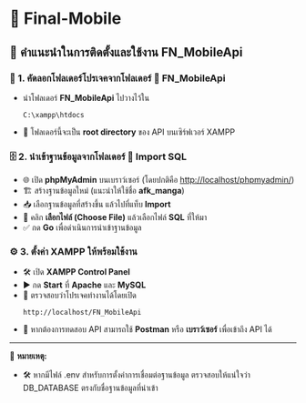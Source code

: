 # 📖 Final-Mobile

## 🔧 คำแนะนำในการติดตั้งและใช้งาน FN_MobileApi

### 📂 1. คัดลอกโฟลเดอร์โปรเจคจากโฟลเดอร์ 📂 FN_MobileApi
   - นำโฟลเดอร์ **FN_MobileApi** ไปวางไว้ใน  
     ```
     C:\xampp\htdocs
     ```
   - 📌 โฟลเดอร์นี้จะเป็น **root directory** ของ API บนเซิร์ฟเวอร์ XAMPP  

### 🗄️ 2. นำเข้าฐานข้อมูลจากโฟลเดอร์ 📂 Import SQL  
   - 🌐 เปิด **phpMyAdmin** บนเบราว์เซอร์ (โดยปกติคือ [http://localhost/phpmyadmin/](http://localhost/phpmyadmin/))  
   - 🏗️ สร้างฐานข้อมูลใหม่ (แนะนำให้ใช้ชื่อ **afk_manga**)  
   - 📥 เลือกฐานข้อมูลที่สร้างขึ้น แล้วไปที่แท็บ **Import**  
   - 📎 คลิก **เลือกไฟล์ (Choose File)** แล้วเลือกไฟล์ **SQL** ที่ให้มา  
   - ✅ กด **Go** เพื่อดำเนินการนำเข้าฐานข้อมูล  

### ⚙️ 3. ตั้งค่า XAMPP ให้พร้อมใช้งาน  
   - 🛠️ เปิด **XAMPP Control Panel**  
   - ▶️ กด **Start** ที่ **Apache** และ **MySQL**  
   - 🔗 ตรวจสอบว่าโปรเจคทำงานได้โดยเปิด  
     ```
     http://localhost/FN_MobileApi
     ```
   - 📡 หากต้องการทดสอบ API สามารถใช้ **Postman** หรือ **เบราว์เซอร์** เพื่อเข้าถึง API ได้  

---

📌 **หมายเหตุ:**  

- 🛠️ หากมีไฟล์ .env สำหรับการตั้งค่าการเชื่อมต่อฐานข้อมูล ตรวจสอบให้แน่ใจว่า DB_DATABASE ตรงกับชื่อฐานข้อมูลที่นำเข้า  


